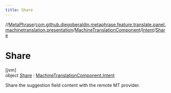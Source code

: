 ```yaml
---
title: Share
---
```

//[MetaPhrase](../../../../../index.html)/[com.github.diegoberaldin.metaphrase.feature.translate.panel.machinetranslation.presentation](../../../index.html)/[MachineTranslationComponent](../../index.html)/[Intent](../index.html)/[Share](index.html)



# Share



[jvm]\
object [Share](index.html) : [MachineTranslationComponent.Intent](../index.html)

Share the suggestion field content with the remote MT provider.


